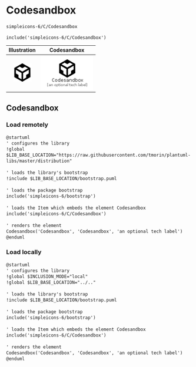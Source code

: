 # Codesandbox


```text
simpleicons-6/C/Codesandbox
```

```text
include('simpleicons-6/C/Codesandbox')
```



| Illustration | Codesandbox |
| :---: | :---: |
| ![illustration for Illustration](../../simpleicons-6/C/Codesandbox.png) | ![illustration for Codesandbox](../../simpleicons-6/C/Codesandbox.Local.png) |




## Codesandbox

### Load remotely
```plantuml
@startuml
' configures the library
!global $LIB_BASE_LOCATION="https://raw.githubusercontent.com/tmorin/plantuml-libs/master/distribution"

' loads the library's bootstrap
!include $LIB_BASE_LOCATION/bootstrap.puml

' loads the package bootstrap
include('simpleicons-6/bootstrap')

' loads the Item which embeds the element Codesandbox
include('simpleicons-6/C/Codesandbox')

' renders the element
Codesandbox('Codesandbox', 'Codesandbox', 'an optional tech label')
@enduml
```

### Load locally
```plantuml
@startuml
' configures the library
!global $INCLUSION_MODE="local"
!global $LIB_BASE_LOCATION="../.."

' loads the library's bootstrap
!include $LIB_BASE_LOCATION/bootstrap.puml

' loads the package bootstrap
include('simpleicons-6/bootstrap')

' loads the Item which embeds the element Codesandbox
include('simpleicons-6/C/Codesandbox')

' renders the element
Codesandbox('Codesandbox', 'Codesandbox', 'an optional tech label')
@enduml
```

